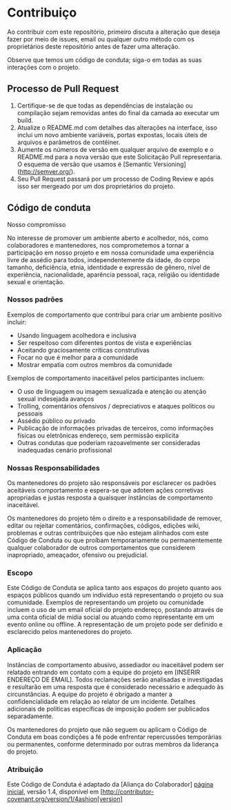 # Contribuiço

Ao contribuir com este repositório, primeiro discuta a alteração que deseja fazer por meio de issues,
email ou qualquer outro método com os proprietários deste repositório antes de fazer uma alteração. 

Observe que temos um código de conduta; siga-o em todas as suas interações com o projeto.

## Processo de Pull Request

1. Certifique-se de que todas as dependências de instalação ou compilação sejam removidas antes do final da camada ao executar um 
   build.
2. Atualize o README.md com detalhes das alterações na interface, isso inclui um novo ambiente 
   variáveis, portas expostas, locais úteis de arquivos e parâmetros de contêiner.
3. Aumente os números de versão em qualquer arquivo de exemplo e o README.md para a nova versão que este
   Solicitação Pull representaria. O esquema de versão que usamos é [Semantic Versioning] (http://semver.org/).
4. Seu Pull Request passará por um processo de Coding Review e após isso ser mergeado por um dos proprietários do projeto.

## Código de conduta

Nosso compromisso

No interesse de promover um ambiente aberto e acolhedor, nós, 
como colaboradores e mantenedores, nos comprometemos a tornar a participação em nosso projeto e em nossa 
comunidade uma experiência livre de assédio para todos, independentemente da idade, do corpo
tamanho, deficiência, etnia, identidade e expressão de gênero, nível de experiência,
nacionalidade, aparência pessoal, raça, religião ou identidade sexual e
orientação.

### Nossos padrões

Exemplos de comportamento que contribui para criar um ambiente positivo
incluir:

* Usando linguagem acolhedora e inclusiva
* Ser respeitoso com diferentes pontos de vista e experiências
* Aceitando graciosamente críticas construtivas
* Focar no que é melhor para a comunidade
* Mostrar empatia com outros membros da comunidade

Exemplos de comportamento inaceitável pelos participantes incluem:

* O uso de linguagem ou imagem sexualizada e atenção ou atenção sexual indesejada
avanços
* Trolling, comentários ofensivos / depreciativos e ataques políticos ou pessoais
* Assédio público ou privado
* Publicação de informações privadas de terceiros, como informações físicas ou eletrônicas
  endereço, sem permissão explícita
* Outras condutas que poderiam razoavelmente ser consideradas inadequadas
  cenário profissional

### Nossas Responsabilidades

Os mantenedores do projeto são responsáveis ​​por esclarecer os padrões aceitáveis
comportamento e espera-se que adotem ações corretivas apropriadas e justas
resposta a quaisquer instâncias de comportamento inaceitável.

Os mantenedores do projeto têm o direito e a responsabilidade de remover, editar ou
rejeitar comentários, confirmações, códigos, edições wiki, problemas e outras contribuições
que não estejam alinhados com este Código de Conduta ou que proíbam temporariamente ou
permanentemente qualquer colaborador de outros comportamentos que considerem inapropriado,
ameaçador, ofensivo ou prejudicial.

### Escopo

Este Código de Conduta se aplica tanto aos espaços do projeto quanto aos espaços públicos
quando um indivíduo está representando o projeto ou sua comunidade. Exemplos de
representando um projeto ou comunidade incluem o uso de um email oficial do projeto
endereço, postando através de uma conta oficial de mídia social ou atuando como
representante em um evento online ou offline. A representação de um projeto pode ser
definido e esclarecido pelos mantenedores do projeto.

### Aplicação

Instâncias de comportamento abusivo, assediador ou inaceitável podem ser
relatado entrando em contato com a equipe do projeto em [INSERIR ENDEREÇO ​​DE EMAIL]. Todos
reclamações serão analisadas e investigadas e resultarão em uma resposta que
é considerado necessário e adequado às circunstâncias. A equipe do projeto é
obrigado a manter a confidencialidade em relação ao relator de um incidente.
Detalhes adicionais de políticas específicas de imposição podem ser publicados separadamente.

Os mantenedores do projeto que não seguem ou aplicam o Código de Conduta em boas condições
a fé pode enfrentar repercussões temporárias ou permanentes, conforme determinado por outras
membros da liderança do projeto.

### Atribuição

Este Código de Conduta é adaptado da [Aliança do Colaborador] [página inicial], versão 1.4,
disponível em [http://contributor-covenant.org/version/1/4ashion[version]

[página inicial]: http://contributor-covenant.org
[versão]: http://contributor-covenant.org/version/1/4/
